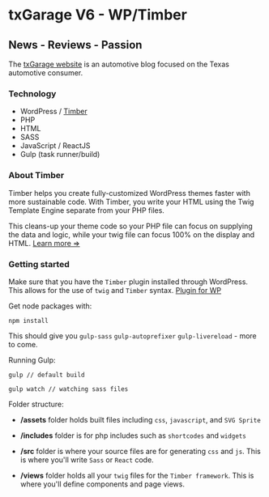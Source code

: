 # txGarage V6 - WP/Timber #
News - Reviews - Passion
 ------------------------

The [txGarage website](http://txgarage.com) is an automotive blog focused on the Texas automotive consumer. 

### Technology   
* WordPress / [Timber](http://upstatement.com/timber/)
* PHP
* HTML
* SASS
* JavaScript / ReactJS
* Gulp (task runner/build)

### About Timber

Timber helps you create fully-customized WordPress themes faster with more sustainable code. With Timber, you write your HTML using the Twig Template Engine separate from your PHP files.

This cleans-up your theme code so your PHP file can focus on supplying the data and logic, while your twig file can focus 100% on the display and HTML. [Learn more =>](http://upstatement.com/timber/)

### Getting started

Make sure that you have the `Timber` plugin installed through WordPress. This allows for the use of `twig` and `Timber` syntax. [Plugin for WP](https://wordpress.org/plugins/timber-library/)

Get node packages with:   
```
npm install   
```

This should give you `gulp-sass` `gulp-autoprefixer` `gulp-livereload` - more to come.

Running Gulp:   
```
gulp // default build

gulp watch // watching sass files
```

Folder structure:

- **/assets** folder holds built files including `css`, `javascript`, and `SVG Sprite`

- **/includes** folder is for php includes such as `shortcodes` and `widgets`

- **/src** folder is where your source files are for generating `css` and `js`. This is where you'll write `Sass` or `React` code.

- **/views** folder holds all your `twig` files for the `Timber framework`. This is where you'll define components and page views. 
